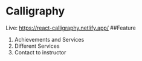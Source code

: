 # Calligraphy
Live: https://react-calligraphy.netlify.app/
##Feature
1. Achievements and Services
2. Different Services
3. Contact to instructor

